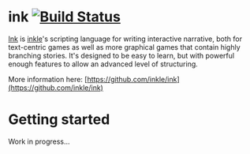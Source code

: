 # ink [![Build Status](https://travis-ci.org/fveilly/rink-runtime.svg?branch=master)](https://github.com/fveilly/rink-runtime)

[Ink](http://www.inklestudios.com/ink) is [inkle](http://www.inklestudios.com/)'s scripting language for writing interactive narrative, both for text-centric games as well as more graphical games that contain highly branching stories. It's designed to be easy to learn, but with powerful enough features to allow an advanced level of structuring.

More information here: [https://github.com/inkle/ink](https://github.com/inkle/ink)

# Getting started

Work in progress...